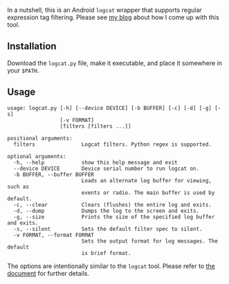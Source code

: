 In a nutshell, this is an Android `logcat` wrapper that supports regular
expression tag filtering. Please see [my blog][blog] about how I come up with
this tool.


## Installation
Download the `logcat.py` file, make it executable, and place it somewhere in
your `$PATH`.


## Usage
```
usage: logcat.py [-h] [--device DEVICE] [-b BUFFER] [-c] [-d] [-g] [-s]
                 [-v FORMAT]
                 [filters [filters ...]]

positional arguments:
  filters               Logcat filters. Python regex is supported.

optional arguments:
  -h, --help            show this help message and exit
  --device DEVICE       Device serial number to run logcat on.
  -b BUFFER, --buffer BUFFER
                        Loads an alternate log buffer for viewing, such as
                        events or radio. The main buffer is used by default.
  -c, --clear           Clears (flushes) the entire log and exits.
  -d, --dump            Dumps the log to the screen and exits.
  -g, --size            Prints the size of the specified log buffer and exits.
  -s, --silent          Sets the default filter spec to silent.
  -v FORMAT, --format FORMAT
                        Sets the output format for log messages. The default
                        is brief format.
```
The options are intentionally similar to the `logcat` tool. Please refer to
[the document][logcat] for further details.

[logcat]: http://developer.android.com/tools/debugging/debugging-log.html
[blog]: http://jhshi.me/2014/10/03/regular-expression-support-in-android-logcat-tag-filters/
